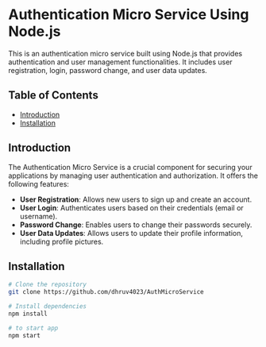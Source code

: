 # Authentication Micro Service Using Node.js

This is an authentication micro service built using Node.js that provides authentication and user management functionalities. It includes user registration, login, password change, and user data updates.

## Table of Contents

- [Introduction](#introduction)
- [Installation](#installation)


## Introduction

The Authentication Micro Service is a crucial component for securing your applications by managing user authentication and authorization. It offers the following features:

- **User Registration**: Allows new users to sign up and create an account.
- **User Login**: Authenticates users based on their credentials (email or username).
- **Password Change**: Enables users to change their passwords securely.
- **User Data Updates**: Allows users to update their profile information, including profile pictures.

## Installation


```bash
# Clone the repository
git clone https://github.com/dhruv4023/AuthMicroService

# Install dependencies
npm install

# to start app
npm start
